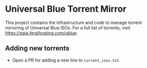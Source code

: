 # Universal Blue Torrent Mirror

This project contains the infrastructure and code to manage torrent mirroring of Universal Blue ISOs. For a full list of torrents, visit https://gaia.feralhosting.com/ublue.

## Adding new torrents
- Open a PR for adding a new line to `current_isos.txt`.
